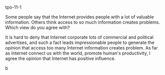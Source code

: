 tpo-11-1

Some people say that the Internet provides people with a lot of valuable
 information. Others think access to so much information creates 
problems. Which view do you agree with?



It is hard to deny that Internet corporate lots of commercial and political advertises, and such a fact leads impressionable people to generate the opinion that access too many Internet information creates problem. As far as Internet connect us with the world, promote human's productivity, I agree the opinion that Internet has positive influence.

b 


